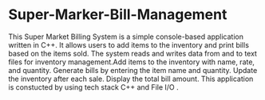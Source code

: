 # Super-Marker-Bill-Management
This Super Market Billing System is a simple console-based application written in C++. It allows users to add items to the inventory and print bills based on the items sold.
The system reads and writes data from and to text files for inventory management.Add items to the inventory with name, rate, and quantity.
Generate bills by entering the item name and quantity.
Update the inventory after each sale.
Display the total bill amount.
This application is constucted by using tech stack C++ and File I/O .
